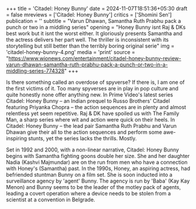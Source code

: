 +++
title = 'Citadel: Honey Bunny'
date = 2024-11-07T18:51:36+05:30
draft = false
mreviews = ['Citadel: Honey Bunny']
critics = ['Shomini Sen']
publication = ''
subtitle = "Varun Dhawan, Samantha Ruth Prabhu pack a punch or two in a middling series"
opening = "Honey Bunny isnt Raj & DKs best work but it isnt the worst either. It gloriously presents Samantha and the actress delivers her part well. The thriller is inconsistent with its storytelling but still better than the terribly boring original serie"
img = 'citadel-honey-bunny-4.png'
media = 'print'
source = "https://www.wionews.com/entertainment/citadel-honey-bunny-review-varun-dhawan-samantha-ruth-prabhu-pack-a-punch-or-two-in-a-middling-series-774328"
+++

Is there something called an overdose of spyverse? If there is, I am one of the first victims of it. Too many spyverses are in play in pop culture and quite honestly none offer anything new. In Prime Video's latest series Citadel: Honey Bunny – an Indian prequel to Russo Brothers' Citadel featuring Priyanka Chopra – the action sequences are in plenty and almost relentless yet seem repetitive. Raj & DK have spoiled us with The Family Man, a sharp series where wit and action were quick on their heels. In Citadel: Honey Bunny – the lead pair Samantha Ruth Prabhu and Varun Dhawan give their all to the action sequences and perform some awe-inspiring stunts, yet the series lacks the thrills. Mostly.

Set in 1992 and 2000, with a non-linear narrative, Citadel: Honey Bunny begins with Samantha fighting goons double her size. She and her daughter Nadia (Kashvi Majmundar) are on the run from men who have a connection with Honey's (Samantha) past. In the 1990s, Honey, an aspiring actress, had befriended stuntman Bunny on a film set. She is soon inducted into a surveillance agency by 'agent' Bunny. The agency is run by 'Baba' (Kay Kay Menon) and Bunny seems to be the leader of the motley pack of agents, leading a covert operation where a device needs to be stolen from a scientist at a convention in Belgrade.
